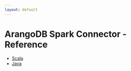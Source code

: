 ```yaml
---
layout: default
---
```


# ArangoDB Spark Connector - Reference

- [Scala](sparkconnector-reference-scala.html)
- [Java](sparkconnector-reference-java.html)

